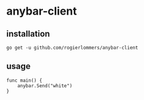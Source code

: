 # anybar-client

## installation

```
go get -u github.com/rogierlommers/anybar-client
```

## usage

```
func main() {
	anybar.Send("white")
}
```
